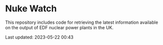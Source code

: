 # Nuke Watch

This repository includes code for retrieving the latest information available on the output of EDF nuclear power plants in the UK.

Last updated: 2023-05-22 00:43